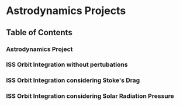 # Astrodynamics Projects

## Table of Contents
### Astrodynamics Project
### ISS Orbit Integration without pertubations
### ISS Orbit Integration considering Stoke's Drag
### ISS Orbit Integration considering Solar Radiation Pressure
### 
